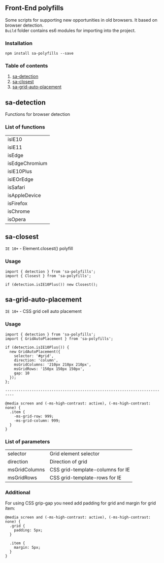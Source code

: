 ## Front-End polyfills
Some scripts for supporting new opportunities in old browsers.
It based on browser detection.  
`Build` folder contains es6 modules for importing into the project.

### Installation
`npm install sa-polyfills --save`

### Table of contents
1. [sa-detection](#sa-detection)
2. [sa-closest](#sa-closest)
3. [sa-grid-auto-placement](#sa-grid-auto-placement)

## sa-detection
Functions for browser detection

### List of functions

|                      |
| -------------------- |
| isIE10               |
| isIE11               |
| isEdge               |
| isEdgeChromium       |
| isIE10Plus           |
| isIEOrEdge           |
| isSafari             |
| isAppleDevice        |
| isFirefox            |
| isChrome             |
| isOpera              |


## sa-closest
`IE 10+` - Element.closest() polyfill

### Usage
```
import { detection } from 'sa-polyfills';
import { Closest } from 'sa-polyfills';

if (detection.isIE10Plus()) new Closest();
```
## sa-grid-auto-placement
`IE 10+` - CSS grid cell auto placement 

### Usage
```
import { detection } from 'sa-polyfills';
import { GridAutoPlacement } from 'sa-polyfills';

if (detection.isIE10Plus()) {
  new GridAutoPlacement({
    selector: '#grid',
    direction: 'column',
    msGridColumns: '210px 210px 210px',
    msGridRows: '150px 150px 150px',
    gap: 10
  });
};

--------------------------------------------------------------------------

@media screen and (-ms-high-contrast: active), (-ms-high-contrast: none) {
  .item {
    -ms-grid-row: 999;
    -ms-grid-column: 999;
  }
}
```

### List of parameters
|                      |                                    |
| -------------------- | ---------------------------------- |
| selector             | Grid element selector              |
| direction            | Direction of grid                  |
| msGridColumns        | CSS grid-template-columns for IE   |
| msGridRows           | CSS grid-template-rows for IE      |

### Additional
For using CSS grip-gap you need add padding for grid and margin for grid item:
```
@media screen and (-ms-high-contrast: active), (-ms-high-contrast: none) {
  .grid {
    padding: 5px;
  }

  .item {
    margin: 5px;
  }
}
```
